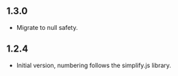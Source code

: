 ## 1.3.0

- Migrate to null safety.

## 1.2.4

- Initial version, numbering follows the simplify.js library. 
